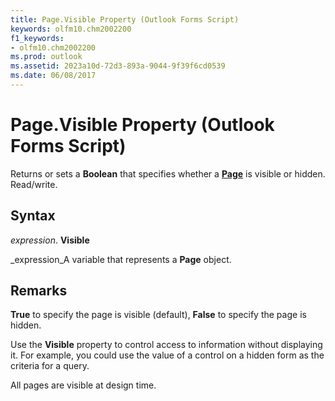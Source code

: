 ```yaml
---
title: Page.Visible Property (Outlook Forms Script)
keywords: olfm10.chm2002200
f1_keywords:
- olfm10.chm2002200
ms.prod: outlook
ms.assetid: 2023a10d-72d3-893a-9044-9f39f6cd0539
ms.date: 06/08/2017
---
```



# Page.Visible Property (Outlook Forms Script)

Returns or sets a **Boolean** that specifies whether a **[Page](page-object-outlook-forms-script.md)** is visible or hidden. Read/write.


## Syntax

 _expression_. **Visible**

 _expression_A variable that represents a **Page** object.


## Remarks

 **True** to specify the page is visible (default), **False** to specify the page is hidden.

Use the **Visible** property to control access to information without displaying it. For example, you could use the value of a control on a hidden form as the criteria for a query.

All pages are visible at design time.


